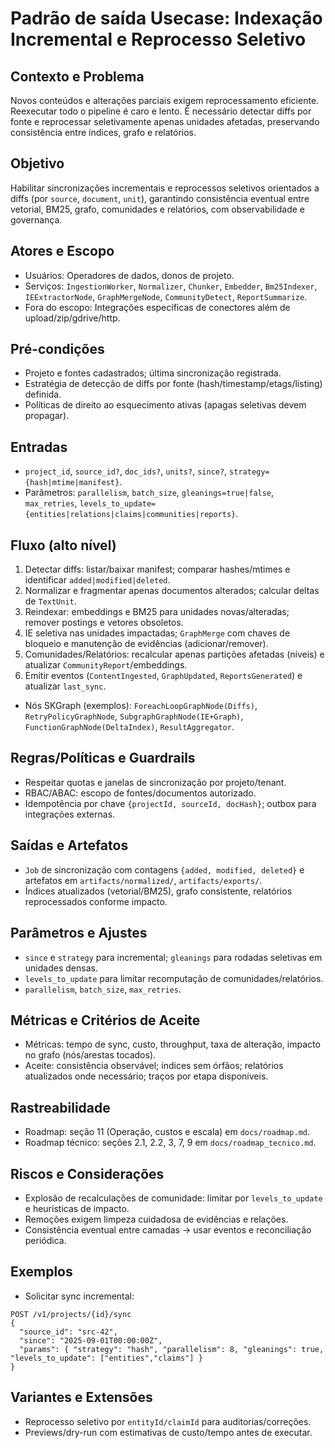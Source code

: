 # Padrão de saída Usecase: Indexação Incremental e Reprocesso Seletivo

## Contexto e Problema
Novos conteúdos e alterações parciais exigem reprocessamento eficiente. Reexecutar todo o pipeline é caro e lento. É necessário detectar diffs por fonte e reprocessar seletivamente apenas unidades afetadas, preservando consistência entre índices, grafo e relatórios.

## Objetivo
Habilitar sincronizações incrementais e reprocessos seletivos orientados a diffs (por `source`, `document`, `unit`), garantindo consistência eventual entre vetorial, BM25, grafo, comunidades e relatórios, com observabilidade e governança.

## Atores e Escopo
- Usuários: Operadores de dados, donos de projeto.
- Serviços: `IngestionWorker`, `Normalizer`, `Chunker`, `Embedder`, `Bm25Indexer`, `IEExtractorNode`, `GraphMergeNode`, `CommunityDetect`, `ReportSummarize`.
- Fora do escopo: Integrações específicas de conectores além de upload/zip/gdrive/http.

## Pré-condições
- Projeto e fontes cadastrados; última sincronização registrada.
- Estratégia de detecção de diffs por fonte (hash/timestamp/etags/listing) definida.
- Políticas de direito ao esquecimento ativas (apagas seletivas devem propagar).

## Entradas
- `project_id`, `source_id?`, `doc_ids?`, `units?`, `since?`, `strategy={hash|mtime|manifest}`.
- Parâmetros: `parallelism`, `batch_size`, `gleanings=true|false`, `max_retries`, `levels_to_update={entities|relations|claims|communities|reports}`.

## Fluxo (alto nível)
1) Detectar diffs: listar/baixar manifest; comparar hashes/mtimes e identificar `added|modified|deleted`.
2) Normalizar e fragmentar apenas documentos alterados; calcular deltas de `TextUnit`.
3) Reindexar: embeddings e BM25 para unidades novas/alteradas; remover postings e vetores obsoletos.
4) IE seletiva nas unidades impactadas; `GraphMerge` com chaves de bloqueio e manutenção de evidências (adicionar/remover).
5) Comunidades/Relatórios: recalcular apenas partições afetadas (níveis) e atualizar `CommunityReport`/embeddings.
6) Emitir eventos (`ContentIngested`, `GraphUpdated`, `ReportsGenerated`) e atualizar `last_sync`.

- Nós SKGraph (exemplos): `ForeachLoopGraphNode(Diffs)`, `RetryPolicyGraphNode`, `SubgraphGraphNode(IE+Graph)`, `FunctionGraphNode(DeltaIndex)`, `ResultAggregator`.

## Regras/Políticas e Guardrails
- Respeitar quotas e janelas de sincronização por projeto/tenant.
- RBAC/ABAC: escopo de fontes/documentos autorizado.
- Idempotência por chave `{projectId, sourceId, docHash}`; outbox para integrações externas.

## Saídas e Artefatos
- `Job` de sincronização com contagens `{added, modified, deleted}` e artefatos em `artifacts/normalized/`, `artifacts/exports/`.
- Índices atualizados (vetorial/BM25), grafo consistente, relatórios reprocessados conforme impacto.

## Parâmetros e Ajustes
- `since` e `strategy` para incremental; `gleanings` para rodadas seletivas em unidades densas.
- `levels_to_update` para limitar recomputação de comunidades/relatórios.
- `parallelism`, `batch_size`, `max_retries`.

## Métricas e Critérios de Aceite
- Métricas: tempo de sync, custo, throughput, taxa de alteração, impacto no grafo (nós/arestas tocados).
- Aceite: consistência observável; índices sem órfãos; relatórios atualizados onde necessário; traços por etapa disponíveis.

## Rastreabilidade
- Roadmap: seção 11 (Operação, custos e escala) em `docs/roadmap.md`.
- Roadmap técnico: seções 2.1, 2.2, 3, 7, 9 em `docs/roadmap_tecnico.md`.

## Riscos e Considerações
- Explosão de recalculações de comunidade: limitar por `levels_to_update` e heurísticas de impacto.
- Remoções exigem limpeza cuidadosa de evidências e relações.
- Consistência eventual entre camadas → usar eventos e reconciliação periódica.

## Exemplos
- Solicitar sync incremental:
```
POST /v1/projects/{id}/sync
{
  "source_id": "src-42",
  "since": "2025-09-01T00:00:00Z",
  "params": { "strategy": "hash", "parallelism": 8, "gleanings": true, "levels_to_update": ["entities","claims"] }
}
```

## Variantes e Extensões
- Reprocesso seletivo por `entityId/claimId` para auditorias/correções.
- Previews/dry-run com estimativas de custo/tempo antes de executar.
